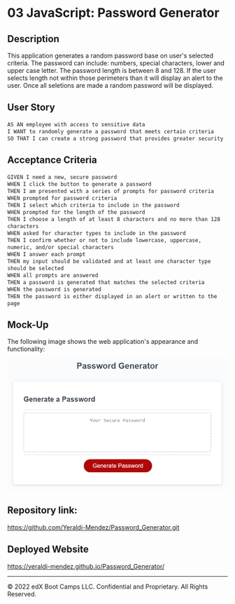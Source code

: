 # 03 JavaScript: Password Generator

## Description

This application generates a random password base on user's selected criteria. The password can include: numbers, special characters, lower and upper case letter. The password length is between 8 and 128. If the user selects length not within those perimeters than it will display an alert to the user. Once all seletions are made a random password will be displayed.

## User Story

```
AS AN employee with access to sensitive data
I WANT to randomly generate a password that meets certain criteria
SO THAT I can create a strong password that provides greater security
```

## Acceptance Criteria

```
GIVEN I need a new, secure password
WHEN I click the button to generate a password
THEN I am presented with a series of prompts for password criteria
WHEN prompted for password criteria
THEN I select which criteria to include in the password
WHEN prompted for the length of the password
THEN I choose a length of at least 8 characters and no more than 128 characters
WHEN asked for character types to include in the password
THEN I confirm whether or not to include lowercase, uppercase, numeric, and/or special characters
WHEN I answer each prompt
THEN my input should be validated and at least one character type should be selected
WHEN all prompts are answered
THEN a password is generated that matches the selected criteria
WHEN the password is generated
THEN the password is either displayed in an alert or written to the page
```

## Mock-Up

The following image shows the web application's appearance and functionality:

![The Password Generator application displays a red button to "Generate Password".](./Assets/03-javascript-homework-demo.png)

## Repository link: 
https://github.com/Yeraldi-Mendez/Password_Generator.git

## Deployed Website
https://yeraldi-mendez.github.io/Password_Generator/


- - -
© 2022 edX Boot Camps LLC. Confidential and Proprietary. All Rights Reserved.

